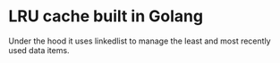 # LRU cache built in Golang 
Under the hood it uses linkedlist to manage the least and most recently used data items.
